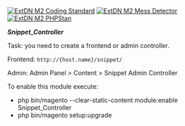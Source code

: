 [![ExtDN M2 Coding Standard](https://github.com/eugene-petrov/magento2-controller/actions/workflows/coding-standard.yml/badge.svg?branch=main)](https://github.com/eugene-petrov/magento2-controller/actions/workflows/coding-standard.yml)
[![ExtDN M2 Mess Detector](https://github.com/eugene-petrov/magento2-controller/actions/workflows/mess-detector.yml/badge.svg?branch=main)](https://github.com/eugene-petrov/magento2-controller/actions/workflows/mess-detector.yml)
[![ExtDN M2 PHPStan](https://github.com/eugene-petrov/magento2-controller/actions/workflows/phpstan.yml/badge.svg?branch=main)](https://github.com/eugene-petrov/magento2-controller/actions/workflows/phpstan.yml)

***Snippet_Controller***

Task: you need to create a frontend or admin controller.

Frontend: `http://{host.name}/snippet/`

Admin: Admin Panel > Content > Snippet Admin Controller

To enable this module execute:
- php bin/magento --clear-static-content module:enable Snippet_Controller
- php bin/magento setup:upgrade
